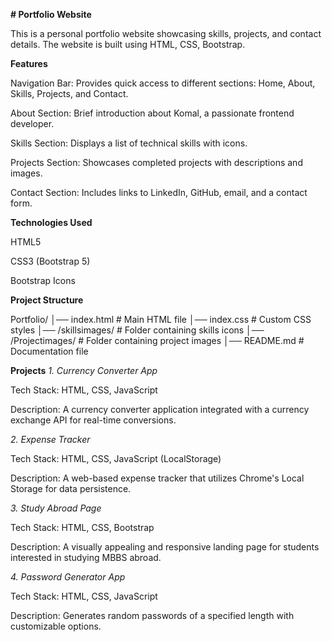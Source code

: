 **# Portfolio Website**

This is a personal portfolio website showcasing skills, projects, and contact details. The website is built using HTML, CSS, Bootstrap.

**Features**

Navigation Bar: Provides quick access to different sections: Home, About, Skills, Projects, and Contact.

About Section: Brief introduction about Komal, a passionate frontend developer.

Skills Section: Displays a list of technical skills with icons.

Projects Section: Showcases completed projects with descriptions and images.

Contact Section: Includes links to LinkedIn, GitHub, email, and a contact form.

**Technologies Used**

HTML5

CSS3 (Bootstrap 5)

Bootstrap Icons

**Project Structure**

Portfolio/
│── index.html          # Main HTML file
│── index.css           # Custom CSS styles
│── /skillsimages/      # Folder containing skills icons
│── /Projectimages/     # Folder containing project images
│── README.md           # Documentation file

**Projects**
_1. Currency Converter App_

Tech Stack: HTML, CSS, JavaScript

Description: A currency converter application integrated with a currency exchange API for real-time conversions.

_2. Expense Tracker_

Tech Stack: HTML, CSS, JavaScript (LocalStorage)

Description: A web-based expense tracker that utilizes Chrome's Local Storage for data persistence.

_3. Study Abroad Page_

Tech Stack: HTML, CSS, Bootstrap

Description: A visually appealing and responsive landing page for students interested in studying MBBS abroad.

_4. Password Generator App_

Tech Stack: HTML, CSS, JavaScript

Description: Generates random passwords of a specified length with customizable options.




